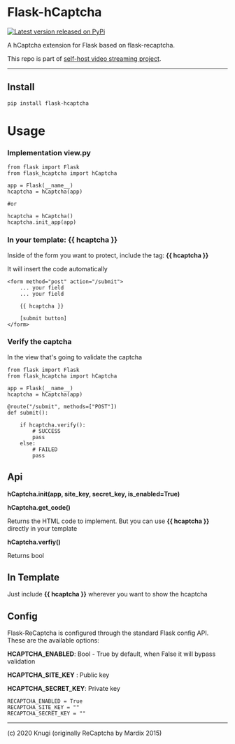# Flask-hCaptcha
[![Latest version released on PyPi](https://img.shields.io/pypi/v/Flask-hCaptcha.svg?style=flat&label=latest%20version)](https://pypi.org/project/Flask-hCaptcha/)

A hCaptcha extension for Flask based on flask-recaptcha.


This repo is part of [self-host video streaming project](https://github.com/users/KnugiHK/projects/3).

---

## Install

    pip install flask-hcaptcha

# Usage

### Implementation view.py

    from flask import Flask
    from flask_hcaptcha import hCaptcha

    app = Flask(__name__)
    hcaptcha = hCaptcha(app)
    
    #or 
    
    hcaptcha = hCaptcha()
    hcaptcha.init_app(app)
    

### In your template: **{{ hcaptcha }}**

Inside of the form you want to protect, include the tag: **{{ hcaptcha }}**

It will insert the code automatically


    <form method="post" action="/submit">
        ... your field
        ... your field

        {{ hcaptcha }}

        [submit button]
    </form>


### Verify the captcha

In the view that's going to validate the captcha

    from flask import Flask
    from flask_hcaptcha import hCaptcha

    app = Flask(__name__)
    hcaptcha = hCaptcha(app)

    @route("/submit", methods=["POST"])
    def submit():

        if hcaptcha.verify():
            # SUCCESS
            pass
        else:
            # FAILED
            pass


## Api

**hCaptcha.__init__(app, site_key, secret_key, is_enabled=True)**

**hCaptcha.get_code()**

Returns the HTML code to implement. But you can use
**{{ hcaptcha }}** directly in your template

**hCaptcha.verfiy()**

Returns bool

## In Template

Just include **{{ hcaptcha }}** wherever you want to show the hcaptcha


## Config

Flask-ReCaptcha is configured through the standard Flask config API.
These are the available options:

**HCAPTCHA_ENABLED**: Bool - True by default, when False it will bypass validation

**HCAPTCHA_SITE_KEY** : Public key

**HCAPTCHA_SECRET_KEY**: Private key

    RECAPTCHA_ENABLED = True
    RECAPTCHA_SITE_KEY = ""
    RECAPTCHA_SECRET_KEY = ""

---

(c) 2020 Knugi (originally ReCaptcha by Mardix 2015)

